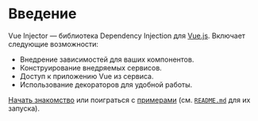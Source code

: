 # Введение

Vue Injector — библиотека Dependency Injection для [Vue.js](https://ru.vuejs.org/). Включает следующие возможности:

- Внедрение зависимостей для ваших компонентов.
- Конструирование внедряемых сервисов.
- Доступ к приложению Vue из сервиса.
- Использование декораторов для удобной работы.

[Начать знакомство](./guide/) или поиграться с [примерами](https://github.com/Scandltd/vue-injector/tree/develop/examples) (см. [`README.md`](https://github.com/Scandltd/vue-injector) для их запуска).
